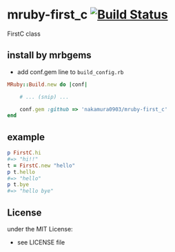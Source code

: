 # mruby-first_c   [![Build Status](https://travis-ci.org/nakamura0903/mruby-first_c.svg?branch=master)](https://travis-ci.org/nakamura0903/mruby-first_c)
FirstC class
## install by mrbgems
- add conf.gem line to `build_config.rb`

```ruby
MRuby::Build.new do |conf|

    # ... (snip) ...

    conf.gem :github => 'nakamura0903/mruby-first_c'
end
```
## example
```ruby
p FirstC.hi
#=> "hi!!"
t = FirstC.new "hello"
p t.hello
#=> "hello"
p t.bye
#=> "hello bye"
```

## License
under the MIT License:
- see LICENSE file
